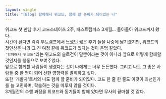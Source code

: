 ```yaml
---
layout: single
title: "[Blog] 함께해서 위코드, 함께 할 준비가 되어있는 나"
---
```


위코드 첫 만남 후기 
코드스테이츠 2주, 패스트캠퍼스 3개월... 돌아돌아 위코드까지 왔다. <br>
시간이 된다면 각각 부트캠프에서 느꼈던 짧은 후기 들을 나중에 남기겠지만, 위코드의 첫인상은 나의 그 긴 여정 끝에 위코드가 있다는 것이 운명 같았다. <br> 
`'함께해서 위코드'`라는 위코드의 슬로건이 말뿐이라는 것이 아니라 앞으로 어떻게 함께할 것인지를 행동으로 보여주었다. <br> 
앞으로 함께할 사람들이 생겼다는 것이 나에게는 너무 든든했다. 그리고 나도 그 좋은 사람들 중 한 명이 되어 선한 영향력을 발휘하고 싶다.<br> 
또한 '개발자'로서의 나도 함께 할 준비가 되어있다. 코드 한 줄 한 줄도 이것이 최선인가를 늘 고민하며, 학습하는 것을 미루지 않을 것이다. <br>
3개월간의 수행 과정을 위코드와 동기들이 함께 있다면 무사히 끝마칠 것 같다. 
